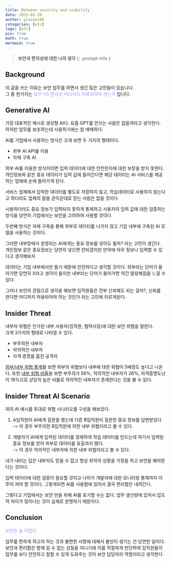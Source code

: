 ```yaml
---
title: Between security and usability
date: 2025-02-20
author: glasses96
categories: [etc]
tags: [etc]
pin: true
math: true
mermaid: true
---
```


> **보안과 편의성에 대한 나의 생각** 
{: .prompt-info }

<span style="color:#9999FF"></span>

## Background 
이 글을 쓰는 이유는 보안 업무를 하면서 생긴 많은 고민들이 있습니다.  
그 중 한가지는 <span style="color:#9999FF">보안 VS 편의성 어디까지 허용되어야 하는가</span> 입니다.  

## Generative AI
가장 대표적인 예시로 생성형 AI다. 요즘 GPT를 안쓰는 사람은 없을꺼라고 생각한다. 하지만 업무를 보조하는데 사용하기에는 참 애매하다.  

AI를 기업에서 사용하는 방식은 크게 보면 두 가지의 형태이다.  

- 외부 AI API를 이용
- 자체 구축 AI

외부 AI를 이용한 방식이라면 입력 데이터에 대한 안전한지에 대한 보장을 받지 못한다.  
개인정보와 같은 중요 데이터가 입력 값에 들어간다면 해당 데이터는 AI 서비스를 제공하는 업체에 손에 들어가게 된다.   

서비스 업체에서 입력한 데이터를 별도로 저장하지 않고, 학습데이터로 사용하지 않는다고 하더라도 업체의 말을 곧이곧대로 믿는 사람은 없을 것이다.  

시용하더라도 중요 정보가 입력되지 못하게 통제하고 사용자의 입력 값에 대한 검증하는 방식을 당연히 기업에서는 보안을 고려하여 사용할 것이다.  

두번째 방식은 자체 구축을 통해 외부로 데이터를 나가지 않고 기업 내부에 구축된 AI 모델을 사용하는 것이다.  

그러면 내부망에서 운영되는 AI에게는 중요 정보를 넣어도 될까? 라는 고민이 생긴다. 개인정보 같은 중요정보는 당연히 넣으면 안되겠지만 만약에 아무 정보나 입력할 수 있다고 생각해보자

데이터는 기업 내부에서만 돌기 때문에 안전하다고 생각할 것이다. 외부라는 단어가 들어가면 당연히 X라고 생각이 들지만 내부라는 단어가 들어가면 약간 말랑해짐을 느낄 수 있다. 

그러나 보안의 관점으로 생각을 해보면 임직원들은 전부 신뢰해도 되는 걸까?, 신뢰를 한다면 어디까지 허용되어야 하는 것인가 라는 고민에 이르게된다.

## Insider Threat
내부자 위협은 인가된 내부 사용자(임직원, 협력사등)에 대한 보안 위협을 말한다.  
크게 3가지의 형태로 나타낼 수 있다.  

- 부주의한 내부자
- 악의적인 내부자
- 자격 증명을 훔친 공격자


[외부/내부 위협 통계]("https://www.ibm.com/kr-ko/topics/it-security#:~:text=Verizon%EC%9D%98%20%EC%B5%9C%EA%B7%BC%20%EB%B3%B4%EA%B3%A0%EC%84%9C(ibm.com%20%EC%99%B8%EB%B6%80%20%EB%A7%81%ED%81%AC)%EC%97%90%20%EB%94%B0%EB%A5%B4%EB%A9%B4%20%EC%99%B8%EB%B6%80,10%EC%96%B5%20%EA%B0%9C%EC%97%90%20%EB%8B%AC%ED%95%98%EB%8A%94%20%EB%A0%88%EC%BD%94%EB%93%9C%EB%A5%BC%20%EB%85%B8%EC%B6%9C%EC%8B%9C%ED%82%A8%20%EA%B2%83%EC%9C%BC%EB%A1%9C%20%EB%82%98%ED%83%80%EB%82%AC%EC%8A%B5%EB%8B%88%EB%8B%A4.")를 보면 외부의 위협보다 내부에 대한 위협이 5배정도 높다고 나온다.  또한 [내부 위협 비율]("https://toad.co.kr/it/?idx=16332101&bmode=view")을 보면 부주의가 56%, 악의적인 내부자가 26%, 자격증명도난이 18%으로 상당히 높은 비율로 악의적인 내부자가 존재한다는 것을 볼 수 있다.

## Insider Threat AI Scenario
위의 AI 예시를 토대로 위협 시나리오를 구성을 해보았다.  
1. A임직원이 AI에게 질문을 했는데 다른 B임직원이 질문한 중요 정보를 답변받았다.  
-> 이 경우 부주의한 B임직원에 의한 내부 위협이라고 볼 수 있다.

2. 개발자가 AI에게 입력된 데이터를 정제하여 학습 데이터를 만드는데 여기서 입력된 중요 정보를 얻어 외부로 데이터를 유출까지 했다.  
-> 이 경우 악의적인 내부자에 의한 내부 위협이라고 볼 수 있다.  

내가 내리는 답은 내부자도 믿을 수 없고 항상 최악의 상황을 가정을 하고 보안을 해야한다는 것이다.

입력 데이터에 대한 검증이 필요할 것이고 나아가 개발자에 대한 모니터링 통제까지 이루어 져야 할 것이다. 그렇게되면 AI를 사용함에 있어서 결국 편리함은 내려간다. 

그렇다고 기업에서는 보안 만을 위해 AI를 포기할 수는 없다. 업무 생산량에 있어서 압도적 차이가 많이나는 것이 실제로 분명하기 때문이다.   


## Conclusion
<span style="color:#9999FF">보안은 늘 어렵다</span>

업무를 편하게 하고자 하는 것과 불편한 사항에 대해서 불만이 생기는 건 당연한 일이다. 보안과 편리함은 함께 갈 수 없는 성질을 지니기에 이를 적절하게 판단하여 임직원들이 업무를 보다 안전하고 잘할 수 있게 도와주는 것이 보안 담당자의 역할이라고 생각한다. 